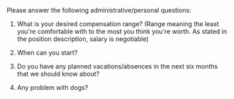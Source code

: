 Please answer the following administrative/personal questions:

1. What is your desired compensation range?
   (Range meaning the least you're comfortable with
   to the most you think you're worth. As stated in
   the position description, salary is negotiable)

2. When can you start?

3. Do you have any planned vacations/absences in the next
   six months that we should know about?

4. Any problem with dogs?
